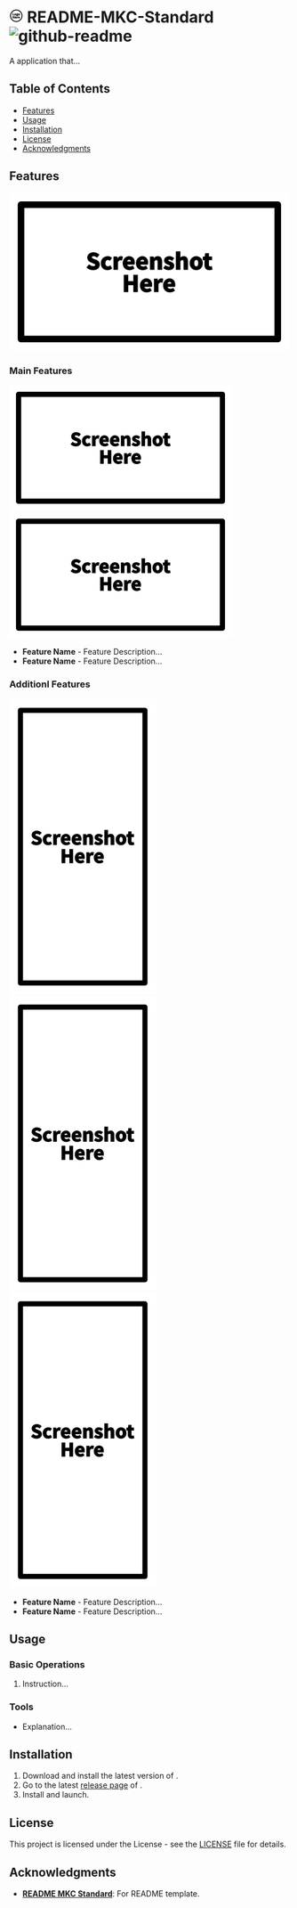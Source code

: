 # ![logo][logo-thumbnail] README-MKC-Standard ![github-readme][app-badge]
A <app-environment> application that...

## Table of Contents
- [Features](#features)
- [Usage](#usage)
- [Installation](#installation)
- [License](#license)
- [Acknowledgments](#acknowledgments)

## Features
![screenshot-landscape][single-landscape]

### Main Features
![screenshot-landscape][double-landscape] &nbsp;
![screenshot-landscape][double-landscape]
- **Feature Name** - Feature Description...
- **Feature Name** - Feature Description...

### Additionl Features
![screenshot-portrait][triple-portrait] &nbsp;
![screenshot-portrait][triple-portrait] &nbsp;
![screenshot-portrait][triple-portrait]
- **Feature Name** - Feature Description...
- **Feature Name** - Feature Description...

## Usage
### Basic Operations
1. Instruction...

### Tools
- Explanation...

## Installation
1. Download and install the latest version of [<required library>](required-library-link).
2. Go to the latest [release page][release-page] of <app-name>.
3. Install <app-name> and launch.

## License
This project is licensed under the <licence-name> License - see the [LICENSE](LICENSE) file for details.

## Acknowledgments
- **[README MKC Standard][readme-mkc-standard]**: For README template.

<!-- Reference -->
[logo-thumbnail]: https://github.com/Mindkerchief/README-MKC-Standard/blob/e6aa6e5d50a7de43b5c7d51e576a6eff42c26573/assets/logo-thumbnail.png
[app-badge]: https://img.shields.io/badge/GitHub-README-FFFFFF

[single-landscape]: https://github.com/Mindkerchief/README-MKC-Standard/blob/e6aa6e5d50a7de43b5c7d51e576a6eff42c26573/assets/screenshot-single-landscape.png
[double-landscape]: https://github.com/Mindkerchief/README-MKC-Standard/blob/e6aa6e5d50a7de43b5c7d51e576a6eff42c26573/assets/screenshot-double-landscape.png
[triple-portrait]: https://github.com/Mindkerchief/README-MKC-Standard/blob/e6aa6e5d50a7de43b5c7d51e576a6eff42c26573/assets/screenshot-triple-portrait.png

[release-page]: https://github.com/Mindkerchief/README-MKC-Standard/releases
[readme-mkc-standard]: https://github.com/Mindkerchief/README-MKC-Standard
